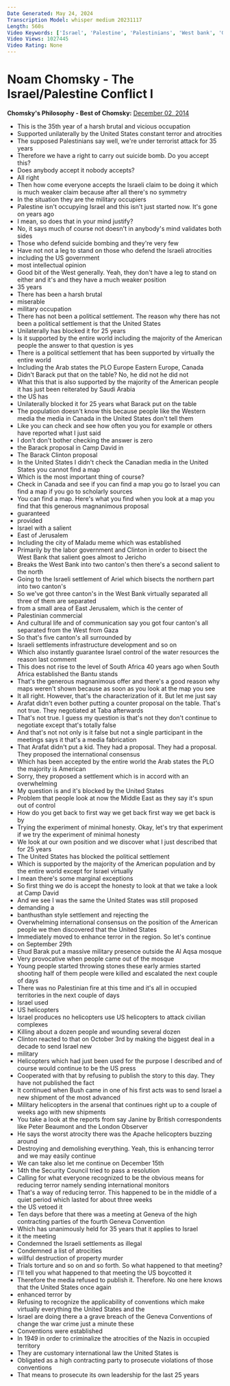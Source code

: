 ```yaml
---
Date Generated: May 24, 2024
Transcription Model: whisper medium 20231117
Length: 560s
Video Keywords: ['Israel', 'Palestine', 'Palestinians', 'West bank', 'Gaza', 'Chomsky', 'Noam Chomsky', 'United States', 'U.S.A', 'United States of America', 'George W. Bush', 'Terrorism', 'Terror', 'War', 'War crimes', 'Politics', 'occupation']
Video Views: 1027445
Video Rating: None
---
```


# Noam Chomsky - The Israel/Palestine Conflict I
**Chomsky's Philosophy - Best of Chomsky:** [December 02, 2014](https://www.youtube.com/watch?v=5AJlfW0g2rk)
*  This is the 35th year of a harsh brutal and vicious occupation
*  Supported unilaterally by the United States constant terror and atrocities
*  The supposed Palestinians say well, we're under terrorist attack for 35 years
*  Therefore we have a right to carry out suicide bomb. Do you accept this?
*  Does anybody accept it nobody accepts?
*  All right
*  Then how come everyone accepts the Israeli claim to be doing it which is much weaker claim because after all there's no symmetry
*  In the situation they are the military occupiers
*  Palestine isn't occupying Israel and this isn't just started now. It's gone on years ago
*  I mean, so does that in your mind justify?
*  No, it says much of course not doesn't in anybody's mind validates both sides
*  Those who defend suicide bombing and they're very few
*  Have not not a leg to stand on those who defend the Israeli atrocities
*  including the US government
*  most intellectual opinion
*  Good bit of the West generally. Yeah, they don't have a leg to stand on either and it's and they have a much weaker position
*  35 years
*  There has been a harsh brutal
*  miserable
*  military occupation
*  There has not been a political settlement. The reason why there has not been a political settlement is that the United States
*  Unilaterally has blocked it for 25 years
*  Is it supported by the entire world including the majority of the American people the answer to that question is yes
*  There is a political settlement that has been supported by virtually the entire world
*  Including the Arab states the PLO Europe Eastern Europe, Canada
*  Didn't Barack put that on the table? No, he did not he did not
*  What this that is also supported by the majority of the American people it has just been reiterated by Saudi Arabia
*  the US has
*  Unilaterally blocked it for 25 years what Barack put on the table
*  The population doesn't know this because people like the Western media the media in Canada in the United States don't tell them
*  Like you can check and see how often you you for example or others have reported what I just said
*  I don't don't bother checking the answer is zero
*  the Barack proposal in Camp David in
*  The Barack Clinton proposal
*  In the United States I didn't check the Canadian media in the United States you cannot find a map
*  Which is the most important thing of course?
*  Check in Canada and see if you can find a map you go to Israel you can find a map if you go to scholarly sources
*  You can find a map. Here's what you find when you look at a map you find that this generous magnanimous proposal
*  guaranteed
*  provided
*  Israel with a salient
*  East of Jerusalem
*  Including the city of Maladu meme which was established
*  Primarily by the labor government and Clinton in order to bisect the West Bank that salient goes almost to Jericho
*  Breaks the West Bank into two canton's then there's a second salient to the north
*  Going to the Israeli settlement of Ariel which bisects the northern part into two canton's
*  So we've got three canton's in the West Bank virtually separated all three of them are separated
*  from a small area of East Jerusalem, which is the center of
*  Palestinian commercial
*  And cultural life and of communication say you got four canton's all separated from the West from Gaza
*  So that's five canton's all surrounded by
*  Israeli settlements infrastructure development and so on
*  Which also instantly guarantee Israel control of the water resources the reason last comment
*  This does not rise to the level of South Africa 40 years ago when South Africa established the Bantu stands
*  That's the generous magnanimous offer and there's a good reason why maps weren't shown because as soon as you look at the map you see
*  It all right. However, that's the characterization of it. But let me just say
*  Arafat didn't even bother putting a counter proposal on the table. That's not true. They negotiated at Taba afterwards
*  That's not true. I guess my question is that's not they don't continue to negotiate except that's totally false
*  And that's not not only is it false but not a single participant in the meetings says it that's a media fabrication
*  That Arafat didn't put a kid. They had a proposal. They had a proposal. They proposed the international consensus
*  Which has been accepted by the entire world the Arab states the PLO the majority is American
*  Sorry, they proposed a settlement which is in accord with an overwhelming
*  My question is and it's blocked by the United States
*  Problem that people look at now the Middle East as they say it's spun out of control
*  How do you get back to first way we get back first way we get back is by
*  Trying the experiment of minimal honesty. Okay, let's try that experiment if we try the experiment of minimal honesty
*  We look at our own position and we discover what I just described that for 25 years
*  The United States has blocked the political settlement
*  Which is supported by the majority of the American population and by the entire world except for Israel virtually
*  I mean there's some marginal exceptions
*  So first thing we do is accept the honesty to look at that we take a look at Camp David
*  And we see I was the same the United States was still proposed
*  demanding a
*  banthusthan style settlement and rejecting the
*  Overwhelming international consensus on the position of the American people we then discovered that the United States
*  Immediately moved to enhance terror in the region. So let's continue
*  on September 29th
*  Ehud Barak put a massive military presence outside the Al Aqsa mosque
*  Very provocative when people came out of the mosque
*  Young people started throwing stones these early armies started shooting half of them people were killed and escalated the next couple of days
*  There was no Palestinian fire at this time and it's all in occupied territories in the next couple of days
*  Israel used
*  US helicopters
*  Israel produces no helicopters use US helicopters to attack civilian complexes
*  Killing about a dozen people and wounding several dozen
*  Clinton reacted to that on October 3rd by making the biggest deal in a decade to send Israel new
*  military
*  Helicopters which had just been used for the purpose I described and of course would continue to be the US press
*  Cooperated with that by refusing to publish the story to this day. They have not published the fact
*  It continued when Bush came in one of his first acts was to send Israel a new shipment of the most advanced
*  Military helicopters in the arsenal that continues right up to a couple of weeks ago with new shipments
*  You take a look at the reports from say Janine by British correspondents like Peter Beaumont and the London Observer
*  He says the worst atrocity there was the Apache helicopters buzzing around
*  Destroying and demolishing everything. Yeah, this is enhancing terror and we may easily continue
*  We can take also let me continue on December 15th
*  14th the Security Council tried to pass a resolution
*  Calling for what everyone recognized to be the obvious means for reducing terror namely sending international monitors
*  That's a way of reducing terror. This happened to be in the middle of a quiet period which lasted for about three weeks
*  the US vetoed it
*  Ten days before that there was a meeting at Geneva of the high contracting parties of the fourth Geneva Convention
*  Which has unanimously held for 35 years that it applies to Israel
*  it the meeting
*  Condemned the Israeli settlements as illegal
*  Condemned a list of atrocities
*  willful destruction of property murder
*  Trials torture and so on and so forth. So what happened to that meeting?
*  I'll tell you what happened to that meeting the US boycotted it
*  Therefore the media refused to publish it. Therefore. No one here knows that the United States once again
*  enhanced terror by
*  Refusing to recognize the applicability of conventions which make virtually everything the United States and the
*  Israel are doing there a a grave breach of the Geneva Conventions of change the war crime just a minute these
*  Conventions were established
*  In 1949 in order to criminalize the atrocities of the Nazis in occupied territory
*  They are customary international law the United States is
*  Obligated as a high contracting party to prosecute violations of those conventions
*  That means to prosecute its own leadership for the last 25 years
